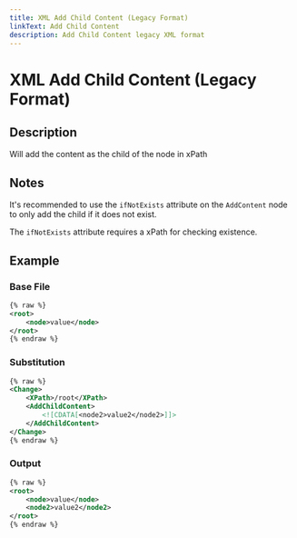 ```yaml
---
title: XML Add Child Content (Legacy Format)
linkText: Add Child Content
description: Add Child Content legacy XML format
---
```


# XML Add Child Content (Legacy Format)

## Description

Will add the content as the child of the node in xPath

## Notes

It's recommended to use the `ifNotExists` attribute on the `AddContent` node to only add the child if it does not exist.

The `ifNotExists` attribute requires a xPath for checking existence.

## Example

### Base File

```XML
{% raw %}
<root>
    <node>value</node>
</root>
{% endraw %}
```

### Substitution

```XML
{% raw %}
<Change>
    <XPath>/root</XPath>
    <AddChildContent>
        <![CDATA[<node2>value2</node2>]]>
    </AddChildContent>
</Change>
{% endraw %}
```

### Output

```XML
{% raw %}
<root>
    <node>value</node>
    <node2>value2</node2>
</root>
{% endraw %}
```
